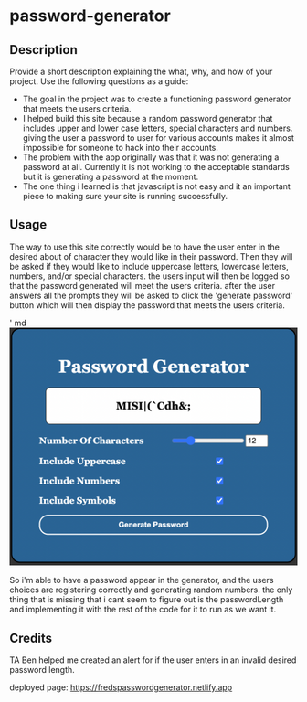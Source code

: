# password-generator

## Description

Provide a short description explaining the what, why, and how of your project. Use the following questions as a guide:

- The goal in the project was to create a functioning password generator that meets the users criteria.
- I helped build this site because a random password generator that includes upper and lower case letters, special characters and numbers. giving the user a password to user for various accounts makes it almost impossible for someone to hack into their accounts.
- The problem with the app originally was that it was not generating a password at all. Currently it is not working to the acceptable standards but it is generating a password at the moment.
- The one thing i learned is that javascript is not easy and it an important piece to making sure your site is running successfully.


## Usage

The way to use this site correctly would be to have the user enter in the desired about of character they would like in their password. Then they will be asked if they would like to include uppercase letters, lowercase letters, numbers, and/or special characters. the users input will then be logged so that the password generated will meet the users criteria. after the user answers all the prompts they will be asked to click the 'generate password' button which will then display the password that meets the users criteria.

'
    md![alt text](./assets/images//Screen%20Shot%202022-10-13%20at%206.33.21%20PM.png)
    
So i'm able to have a password appear in the generator, and the users choices are registering correctly and generating random numbers. the only thing that is missing that i cant seem to figure out is the passwordLength and implementing it with the rest of the code for it to run as we want it.

## Credits

TA Ben helped me created an alert for if the user enters in an invalid desired password length.

deployed page: https://fredspasswordgenerator.netlify.app
